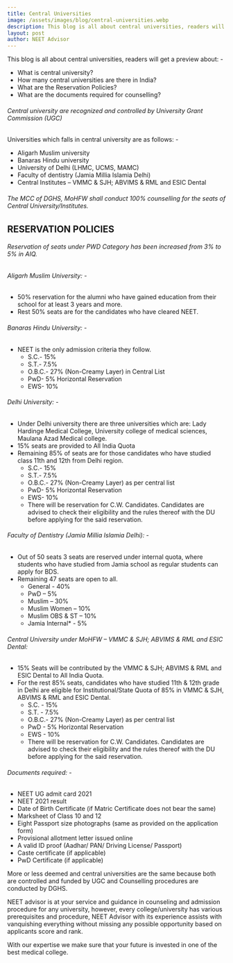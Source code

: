```yaml
---
title: Central Universities
image: /assets/images/blog/central-universities.webp
description: This blog is all about central universities, readers will get a preview about - What is central university? How many central universities are there in India? What are the Reservation Policies? What are the documents required for counselling?
layout: post
author: NEET Advisor
---
```


This blog is all about central universities, readers will get a preview about: -
- What is central university?
- How many central universities are there in India?
- What are the Reservation Policies?
- What are the documents required for counselling?

###### Central university are recognized and controlled by University Grant Commission (UGC)

Universities which falls in central university are as follows: -
- Aligarh Muslim university
- Banaras Hindu university
- University of Delhi (LHMC, UCMS, MAMC)
- Faculty of dentistry (Jamia Millia Islamia Delhi)
- Central Institutes – VMMC & SJH; ABVIMS & RML and ESIC Dental

###### The MCC of DGHS, MoHFW shall conduct 100% counselling for the seats of Central University/Institutes.

## RESERVATION POLICIES

###### Reservation of seats under PWD Category has been increased from 3% to 5% in AIQ.

###### Aligarh Muslim University: - 
- 50% reservation for the alumni who have gained education from their school for at least 3 years and more.
- Rest 50% seats are for the candidates who have cleared NEET.

###### Banaras Hindu University: -
- NEET is the only admission criteria they follow. 
    - S.C.- 15%
    - S.T.- 7.5%
    - O.B.C.- 27% (Non-Creamy Layer) in Central List
    - PwD- 5% Horizontal Reservation
    - EWS- 10%

###### Delhi University: -
- Under Delhi university there are three universities which are: Lady Hardinge Medical College, University college of medical sciences, Maulana Azad Medical college.
- 15% seats are provided to All India Quota
- Remaining 85% of seats are for those candidates who have studied class 11th and 12th from Delhi region.
    - S.C.- 15%
    - S.T.- 7.5%
    - O.B.C.- 27% (Non-Creamy Layer) as per central list
    - PwD- 5% Horizontal Reservation
    - EWS- 10%
    - There will be reservation for C.W. Candidates. Candidates are advised to check their eligibility and the rules thereof with the DU before applying for the said reservation.

###### Faculty of Dentistry (Jamia Millia Islamia Delhi): -
- Out of 50 seats 3 seats are reserved under internal quota, where students who have studied from Jamia school as regular students can apply for BDS.
- Remaining 47 seats are open to all.
    - General - 40%
    - PwD – 5%
    - Muslim – 30%
    - Muslim Women – 10%
    - Muslim OBS & ST – 10%
    - Jamia Internal* - 5%

###### Central University under MoHFW – VMMC & SJH; ABVIMS & RML and ESIC Dental:
- 15% Seats will be contributed by the VMMC & SJH; ABVIMS & RML and ESIC Dental to All India Quota. 
- For the rest 85% seats, candidates who have studied 11th & 12th grade in Delhi are eligible for Institutional/State Quota of 85% in VMMC & SJH, ABVIMS & RML and ESIC Dental.
    - S.C. - 15% 
    - S.T. - 7.5% 
    - O.B.C.- 27% (Non-Creamy Layer) as per central list 
	- PwD - 5% Horizontal Reservation
	- EWS - 10% 
	- There will be reservation for C.W. Candidates. Candidates are advised to check their eligibility and the rules thereof with the DU before applying for the said reservation.

###### Documents required: -
- NEET UG admit card 2021
- NEET 2021 result
- Date of Birth Certificate (if Matric Certificate does not bear the same)
- Marksheet of Class 10 and 12
- Eight Passport size photographs (same as provided on the application form)
- Provisional allotment letter issued online
- A valid ID proof (Aadhar/ PAN/ Driving License/ Passport)
- Caste certificate (if applicable)
- PwD Certificate (if applicable)

More or less deemed and central universities are the same because both are controlled and funded by UGC and Counselling procedures are conducted by DGHS.

NEET advisor is at your service and guidance in counseling and admission procedure for any university, however, every college/university has various prerequisites and procedure, NEET Advisor with its experience assists with vanquishing everything without missing any possible opportunity based on applicants score and rank.

With our expertise we make sure that your future is invested in one of the best medical college.

